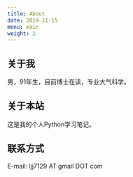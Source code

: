 ```yaml
---
title: About
date: 2019-11-15
menu: main
weight: 2
---
```


关于我
------

男，91年生，目前博士在读，专业大气科学。

关于本站
--------

这是我的个人Python学习笔记。

联系方式
--------

E-mail: ljj7129 AT gmail DOT com

